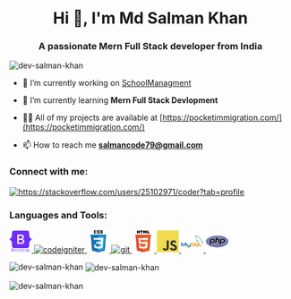 <h1 align="center">Hi 👋, I'm Md Salman Khan</h1>
<h3 align="center">A passionate Mern Full Stack developer from India</h3>

<p align="left"> <img src="https://komarev.com/ghpvc/?username=dev-salman-khan&label=Profile%20views&color=0e75b6&style=flat" alt="dev-salman-khan" /> </p>

- 🔭 I’m currently working on [SchoolManagment](#)

- 🌱 I’m currently learning **Mern Full Stack Devlopment**

- 👨‍💻 All of my projects are available at [https://pocketimmigration.com/](https://pocketimmigration.com/)

- 📫 How to reach me **salmancode79@gmail.com**

<h3 align="left">Connect with me:</h3>
<p align="left">
<a href="https://stackoverflow.com/users/https://stackoverflow.com/users/25102971/coder?tab=profile" target="blank"><img align="center" src="https://raw.githubusercontent.com/rahuldkjain/github-profile-readme-generator/master/src/images/icons/Social/stack-overflow.svg" alt="https://stackoverflow.com/users/25102971/coder?tab=profile" height="30" width="40" /></a>
</p>

<h3 align="left">Languages and Tools:</h3>
<p align="left"> <a href="https://getbootstrap.com" target="_blank" rel="noreferrer"> <img src="https://raw.githubusercontent.com/devicons/devicon/master/icons/bootstrap/bootstrap-plain-wordmark.svg" alt="bootstrap" width="40" height="40"/> </a> <a href="https://codeigniter.com" target="_blank" rel="noreferrer"> <img src="https://cdn.worldvectorlogo.com/logos/codeigniter.svg" alt="codeigniter" width="40" height="40"/> </a> <a href="https://www.w3schools.com/css/" target="_blank" rel="noreferrer"> <img src="https://raw.githubusercontent.com/devicons/devicon/master/icons/css3/css3-original-wordmark.svg" alt="css3" width="40" height="40"/> </a> <a href="https://git-scm.com/" target="_blank" rel="noreferrer"> <img src="https://www.vectorlogo.zone/logos/git-scm/git-scm-icon.svg" alt="git" width="40" height="40"/> </a> <a href="https://www.w3.org/html/" target="_blank" rel="noreferrer"> <img src="https://raw.githubusercontent.com/devicons/devicon/master/icons/html5/html5-original-wordmark.svg" alt="html5" width="40" height="40"/> </a> <a href="https://developer.mozilla.org/en-US/docs/Web/JavaScript" target="_blank" rel="noreferrer"> <img src="https://raw.githubusercontent.com/devicons/devicon/master/icons/javascript/javascript-original.svg" alt="javascript" width="40" height="40"/> </a> <a href="https://www.mysql.com/" target="_blank" rel="noreferrer"> <img src="https://raw.githubusercontent.com/devicons/devicon/master/icons/mysql/mysql-original-wordmark.svg" alt="mysql" width="40" height="40"/> </a> <a href="https://www.php.net" target="_blank" rel="noreferrer"> <img src="https://raw.githubusercontent.com/devicons/devicon/master/icons/php/php-original.svg" alt="php" width="40" height="40"/> </a> </p>

<p><img align="left" src="https://github-readme-stats.vercel.app/api/top-langs?username=dev-salman-khan&show_icons=true&locale=en&layout=compact" alt="dev-salman-khan" /></p>

<p>&nbsp;<img align="center" src="https://github-readme-stats.vercel.app/api?username=dev-salman-khan&show_icons=true&locale=en" alt="dev-salman-khan" /></p>

<p><img align="center" src="https://github-readme-streak-stats.herokuapp.com/?user=dev-salman-khan&" alt="dev-salman-khan" /></p>

